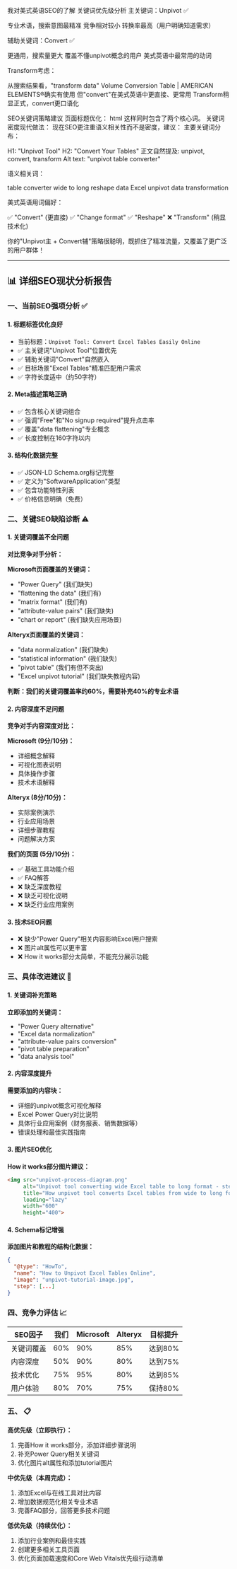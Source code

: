 我对美式英语SEO的了解
关键词优先级分析
主关键词：Unpivot ✅

专业术语，搜索意图最精准
竞争相对较小
转换率最高（用户明确知道需求）

辅助关键词：Convert ✅

更通用，搜索量更大
覆盖不懂unpivot概念的用户
美式英语中最常用的动词

Transform考虑：

从搜索结果看，"transform data" Volume Conversion Table | AMERICAN ELEMENTS®确实有使用
但"convert"在美式英语中更直接、更常用
Transform稍显正式，convert更口语化

SEO关键词策略建议
页面标题优化：
html<title>Unpivot Tool - Convert Wide Tables to Long Format Online Free</title>
这样同时包含了两个核心词。
关键词密度现代做法：
现在SEO更注重语义相关性而不是密度，建议：
主要关键词分布：

H1: "Unpivot Tool"
H2: "Convert Your Tables"
正文自然提及: unpivot, convert, transform
Alt text: "unpivot table converter"

语义相关词：

table converter
wide to long
reshape data
Excel unpivot
data transformation

美式英语用词偏好：

✅ "Convert" (更直接)
✅ "Change format"
✅ "Reshape"
❌ "Transform" (稍显技术化)

你的"Unpivot主 + Convert辅"策略很聪明，既抓住了精准流量，又覆盖了更广泛的用户群体！

---

## 📊 详细SEO现状分析报告

### 一、当前SEO强项分析 ✅

#### 1. 标题标签优化良好
- 当前标题：`Unpivot Tool: Convert Excel Tables Easily Online`
- ✅ 主关键词"Unpivot Tool"位置优先
- ✅ 辅助关键词"Convert"自然嵌入
- ✅ 目标场景"Excel Tables"精准匹配用户需求
- ✅ 字符长度适中（约50字符）

#### 2. Meta描述策略正确
- ✅ 包含核心关键词组合
- ✅ 强调"Free"和"No signup required"提升点击率
- ✅ 覆盖"data flattening"专业概念
- ✅ 长度控制在160字符以内

#### 3. 结构化数据完整
- ✅ JSON-LD Schema.org标记完整
- ✅ 定义为"SoftwareApplication"类型
- ✅ 包含功能特性列表
- ✅ 价格信息明确（免费）

### 二、关键SEO缺陷诊断 ⚠️

#### 1. 关键词覆盖不全问题
**对比竞争对手分析：**

**Microsoft页面覆盖的关键词：**
- "Power Query" (我们缺失)
- "flattening the data" (我们有)
- "matrix format" (我们有)
- "attribute-value pairs" (我们缺失)
- "chart or report" (我们缺失应用场景)

**Alteryx页面覆盖的关键词：**
- "data normalization" (我们缺失)
- "statistical information" (我们缺失)
- "pivot table" (我们有但不突出)
- "Excel unpivot tutorial" (我们缺失教程内容)

**判断：我们的关键词覆盖率约60%，需要补充40%的专业术语**

#### 2. 内容深度不足问题
**竞争对手内容深度对比：**

**Microsoft (9分/10分)：**
- 详细概念解释
- 可视化图表说明
- 具体操作步骤
- 技术术语解释

**Alteryx (8分/10分)：**
- 实际案例演示
- 行业应用场景
- 详细步骤教程
- 问题解决方案

**我们的页面 (5分/10分)：**
- ✅ 基础工具功能介绍
- ✅ FAQ解答
- ❌ 缺乏深度教程
- ❌ 缺乏可视化说明
- ❌ 缺乏行业应用案例

#### 3. 技术SEO问题
- ❌ 缺少"Power Query"相关内容影响Excel用户搜索
- ❌ 图片alt属性可以更丰富
- ❌ How it works部分太简单，不能充分展示功能

### 三、具体改进建议 🎯

#### 1. 关键词补充策略
**立即添加的关键词：**
- "Power Query alternative"
- "Excel data normalization"
- "attribute-value pairs conversion"
- "pivot table preparation"
- "data analysis tool"

#### 2. 内容深度提升
**需要添加的内容块：**
- 详细的unpivot概念可视化解释
- Excel Power Query对比说明
- 具体行业应用案例（财务报表、销售数据等）
- 错误处理和最佳实践指南

#### 3. 图片SEO优化
**How it works部分图片建议：**
```html
<img src="unpivot-process-diagram.png" 
     alt="Unpivot tool converting wide Excel table to long format - step by step data transformation process" 
     title="How unpivot tool converts Excel tables from wide to long format"
     loading="lazy"
     width="600" 
     height="400">
```

#### 4. Schema标记增强
**添加图片和教程的结构化数据：**
```json
{
  "@type": "HowTo",
  "name": "How to Unpivot Excel Tables Online",
  "image": "unpivot-tutorial-image.jpg",
  "step": [...]
}
```

### 四、竞争力评估 📈

| SEO因子 | 我们 | Microsoft | Alteryx | 目标提升 |
|---------|------|-----------|---------|----------|
| 关键词覆盖 | 60% | 90% | 85% | 达到80% |
| 内容深度 | 50% | 90% | 80% | 达到75% |
| 技术优化 | 75% | 95% | 80% | 达到85% |
| 用户体验 | 80% | 70% | 75% | 保持80% |

### 五、 📋

**高优先级（立即执行）：**
1. 完善How it works部分，添加详细步骤说明
2. 补充Power Query相关关键词
3. 优化图片alt属性和添加tutorial图片

**中优先级（本周完成）：**
1. 添加Excel与在线工具对比内容
2. 增加数据规范化相关专业术语
3. 完善FAQ部分，回答更多技术问题

**低优先级（持续优化）：**
1. 添加行业案例和最佳实践
2. 创建更多相关工具页面
3. 优化页面加载速度和Core Web Vitals优先级行动清单